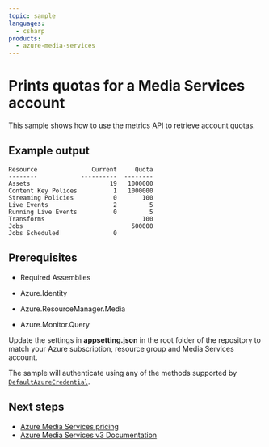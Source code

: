 ```yaml
---
topic: sample
languages:
  - csharp
products:
  - azure-media-services
---
```


# Prints quotas for a Media Services account

This sample shows how to use the metrics API to retrieve account quotas.

## Example output
```
Resource               Current     Quota
--------            ----------  --------
Assets                      19   1000000
Content Key Polices          1   1000000
Streaming Policies           0       100
Live Events                  2         5
Running Live Events          0         5
Transforms                           100
Jobs                              500000
Jobs Scheduled               0
```

## Prerequisites

* Required Assemblies

* Azure.Identity
* Azure.ResourceManager.Media
* Azure.Monitor.Query

Update the settings in **appsetting.json** in the root folder of the repository to match your Azure subscription, resource group and Media Services account.

The sample will authenticate using any of the methods supported by [`DefaultAzureCredential`](https://learn.microsoft.com/en-us/dotnet/api/azure.identity.defaultazurecredential?view=azure-dotnet).

## Next steps

* [Azure Media Services pricing](https://azure.microsoft.com/pricing/details/media-services/)
* [Azure Media Services v3 Documentation](https://learn.microsoft.com/azure/media-services/latest/)
